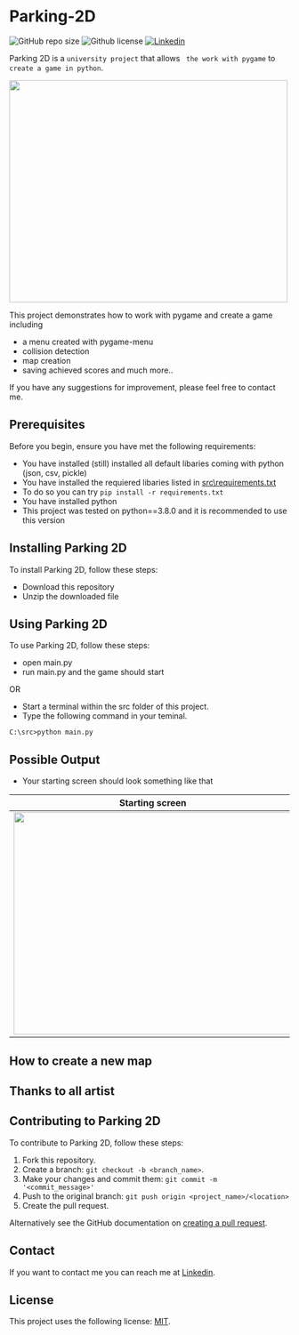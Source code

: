 # Parking-2D

![GitHub repo size](https://img.shields.io/github/repo-size/Salman-F/Parking-2D)
![Github license](https://img.shields.io/github/license/Salman-F/Parking-2D) 
[![Linkedin](https://img.shields.io/badge/LinkedIn-0077B5?&logo=linkedin&logoColor=white)](https://www.linkedin.com/)

Parking 2D is a `university project` that allows
` the work with pygame` to ` create a game in python`.

<img src="https://github.com/Salman-F/Parking-2D/blob/main/images/readme/teaser.gif" width="500" height="400">

This project demonstrates how to work with pygame and create a game including
  - a menu created with pygame-menu
  - collision detection
  - map creation
  - saving achieved scores and much more..

If you have any suggestions for improvement, please feel free to contact me.

## Prerequisites

Before you begin, ensure you have met the following requirements:
* You have installed (still) installed all default libaries coming with python (json, csv, pickle)
* You have installed the requiered libaries listed in [src\requirements.txt](https://github.com/Salman-F/Parking-2D/blob/main/requirements.txt)
* To do so you can try `pip install -r requirements.txt`
* You have installed python
* This project was tested on python==3.8.0 and it is recommended to use this version

## Installing Parking 2D

To install Parking 2D, follow these steps:

* Download this repository
* Unzip the downloaded file

## Using Parking 2D

To use Parking 2D, follow these steps:

* open main.py
* run main.py and the game should start
 
OR

* Start a terminal within the src folder of this project.
* Type the following command in your teminal.

```
C:\src>python main.py
```

## Possible Output

* Your starting screen should look something like that

| Starting screen  |
| :-------------: |
|<img src="https://github.com/Salman-F/Parking-2D/blob/main/images/readme/startScreen.png" width="500" height="400">|

## How to create a new map

## Thanks to all artist

## Contributing to Parking 2D

To contribute to Parking 2D, follow these steps:

1. Fork this repository.
2. Create a branch: `git checkout -b <branch_name>`.
3. Make your changes and commit them: `git commit -m '<commit_message>'`
4. Push to the original branch: `git push origin <project_name>/<location>`
5. Create the pull request.

Alternatively see the GitHub documentation on [creating a pull request](https://help.github.com/en/github/collaborating-with-issues-and-pull-requests/creating-a-pull-request).

## Contact

If you want to contact me you can reach me at [Linkedin](https://www.linkedin.com/).

## License

This project uses the following license: [MIT](https://choosealicense.com/licenses/mit/).
